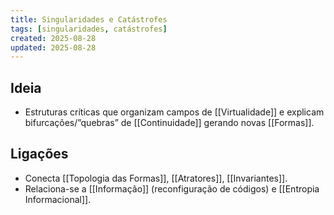 ```yaml
---
title: Singularidades e Catástrofes
tags: [singularidades, catástrofes]
created: 2025-08-28
updated: 2025-08-28
---
```


## Ideia
- Estruturas críticas que organizam campos de [[Virtualidade]] e explicam bifurcações/”quebras” de [[Continuidade]] gerando novas [[Formas]].

## Ligações
- Conecta [[Topologia das Formas]], [[Atratores]], [[Invariantes]].
- Relaciona-se a [[Informação]] (reconfiguração de códigos) e [[Entropia Informacional]].

